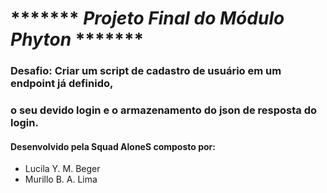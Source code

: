 #  ******* *Projeto Final do Módulo Phyton* *******
###  Desafio: Criar um script de cadastro de usuário em um endpoint já definido, 
### o seu devido login e o armazenamento do json de resposta do login. 
  
#### Desenvolvido pela Squad AloneS composto por:
  
  * Lucila Y. M. Beger 
  * Murillo B. A. Lima



